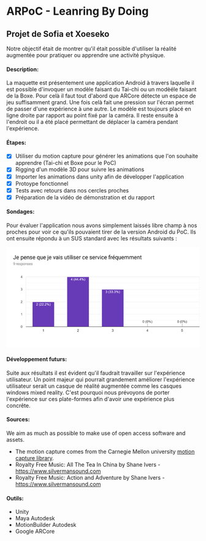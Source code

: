 # ARPoC - Leanring By Doing
## Projet de Sofia et Xoeseko

Notre objectif était de montrer qu'il était possible d'utiliser la réalité augmentée pour pratiquer ou apprendre une activité physique.

#### Description:
La maquette est présentement une application Android à travers laquelle il est possible d'invoquer un modèle faisant du Tai-chi ou un modèéle faisant de la Boxe. Pour celà il faut tout d'abord que ARCore détecte un espace de jeu suffisamment grand. Une fois celà fait une pression sur l'écran permet de passer d'une expérience à une autre. Le modèle est toujours placé en ligne droite par rapport au point fixé par la caméra. Il reste ensuite à l'endroit ou il a été placé permettant de déplacer la caméra pendant l'expérience.

#### Étapes:
- [x] Utiliser du motion capture pour générer les animations que l'on souhaite apprendre (Tai-chi et Boxe pour le PoC)
- [x] Rigging d'un modèle 3D pour suivre les animations
- [x] Importer les animations dans unity afin de développer l'application
- [x] Protoype fonctionnel
- [x] Tests avec retours dans nos cercles proches
- [x] Préparation de la vidéo de démonstration et du rapport

#### Sondages:
Pour évaluer l'application nous avons simplement laissés libre champ à nos proches pour voir ce qu'ils pouvaient tirer de la version Android du PoC. Ils ont ensuite répondu à un SUS standard avec les résultats suivants :

![png](frequence.png)

#### Développement futurs:
Suite aux résultats il est évident qu'il faudrait travailler sur l'expérience utilisateur. Un point majeur qui pourrait grandement améliorer l'expérience utilisateur serait un casque de réalité augmentée comme les casques windows mixed reality. C'est pourquoi nous prévoyons de porter l'expérience sur ces plate-formes afin d'avoir une expérience plus concrête.

#### Sources:
We aim as much as possible to make use of open access software and assets.
 - The motion capture comes from the Carnegie Mellon university [motion capture library](http://mocap.cs.cmu.edu).
 - Royalty Free Music: All The Tea In China by Shane Ivers - https://www.silvermansound.com
 - Royalty Free Music: Action and Adventure by Shane Ivers - https://www.silvermansound.com

#### Outils:
- Unity
- Maya Autodesk
- MotionBuilder Autodesk
- Google ARCore
